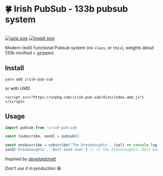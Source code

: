 <p align="center">
  <h1>🍀 Irish PubSub - 133b pubsub system</h1>
  <br>
  <a href="https://www.npmjs.org/package/irish-pub-sub"><a href="https://unpkg.com/irish-pub-sub/dist/index.min.umd.js"><img src="http://img.badgesize.io/https://unpkg.com/irish-pub-sub/dist/index.min.js?compression=gzip" alt="gzip size"></a> <a href="https://packagephobia.now.sh/result?p=irish-pub-sub"><img src="https://packagephobia.now.sh/badge?p=irish-pub-sub" alt="install size"></a>
</p>


Modern (es6) functional Pubsub system (no `class`, or `this`), weights about 133b minified + gzipped.

<h2>Install</h2>

`yarn add irish-pub-sub`

or with UMD

`<script scr="https://unpkg.com/irish-pub-sub/dist/index.umd.js"></script>`

<h2>Usage</h2>

```javascript
import pubsub from 'irish-pub-sub'

const [subscribe, send] = pubsub()

const unsbuscribe = subscribe('The Dreadnoughts', (val) => console.log('The Dreadnoughts: ', val)) // returns unsubscribe method
send('Dreadnoughts', 'Best band ever') // => The Dreadnoughts: Best band ever
```

_Inspired by [developit/mitt](https://github.com/developit/mitt)_

_Don't use it in production_ 😅
